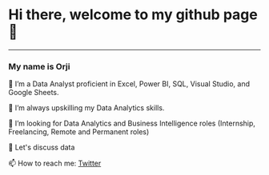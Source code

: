 # Hi there, welcome to my github page 👋
-----
### My name is Orji

🔭 I’m a Data Analyst proficient in Excel, Power BI, SQL, Visual Studio, and Google Sheets.

🌱 I’m always upskilling my Data Analytics skills.

👯 I’m looking for Data Analytics and Business Intelligence roles (Internship, Freelancing, Remote and Permanent roles)

💬 Let's discuss data

📫 How to reach me: [Twitter](https://twitter.com/orjikuramo)

<!--
**orjikuramo/orjikuramo** is a ✨ _special_ ✨ repository because its `README.md` (this file) appears on your GitHub profile.

Here are some ideas to get you started:

🔭 I’m working on several projects using SQL, Excel and Power BI.
I have suddenly understood I have to push myself to more people instead of winning in my corner, hence my sudden usage of GitHub, medium and LinkedIn blog. 
🌱 I’m currently learning Python, so I can move on from analysing data to scientifically understanding it.
👯 I’m looking to collaborate on any data analysis project.
🤔 I’m looking for help with remote jobs or maybe any freelance or hybrid jobs.

📫 How to reach me: @orjikuramo on Twitter, +2348064190105 on WhatsApp, okorafororji745@gmail.com
- 😄 Pronouns: ...
- ⚡ Fun fact: ...
-->
